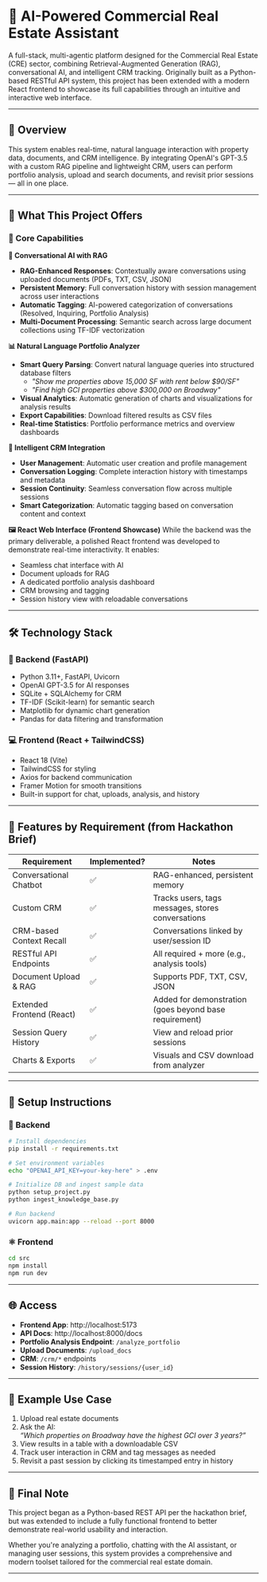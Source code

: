 # 🏢 AI-Powered Commercial Real Estate Assistant

A full-stack, multi-agentic platform designed for the Commercial Real Estate (CRE) sector, combining Retrieval-Augmented Generation (RAG), conversational AI, and intelligent CRM tracking. Originally built as a Python-based RESTful API system, this project has been extended with a modern React frontend to showcase its full capabilities through an intuitive and interactive web interface.

---



## 🚀 Overview

This system enables real-time, natural language interaction with property data, documents, and CRM intelligence. By integrating OpenAI's GPT-3.5 with a custom RAG pipeline and lightweight CRM, users can perform portfolio analysis, upload and search documents, and revisit prior sessions — all in one place.

---

## 🔑 What This Project Offers

### 🎯 Core Capabilities

**🤖 Conversational AI with RAG**
- **RAG-Enhanced Responses**: Contextually aware conversations using uploaded documents (PDFs, TXT, CSV, JSON)
- **Persistent Memory**: Full conversation history with session management across user interactions
- **Automatic Tagging**: AI-powered categorization of conversations (Resolved, Inquiring, Portfolio Analysis)
- **Multi-Document Processing**: Semantic search across large document collections using TF-IDF vectorization

**📊 Natural Language Portfolio Analyzer**
- **Smart Query Parsing**: Convert natural language queries into structured database filters
  - *"Show me properties above 15,000 SF with rent below $90/SF"*
  - *"Find high GCI properties above $300,000 on Broadway"*
- **Visual Analytics**: Automatic generation of charts and visualizations for analysis results
- **Export Capabilities**: Download filtered results as CSV files
- **Real-time Statistics**: Portfolio performance metrics and overview dashboards

**👥 Intelligent CRM Integration**
- **User Management**: Automatic user creation and profile management
- **Conversation Logging**: Complete interaction history with timestamps and metadata
- **Session Continuity**: Seamless conversation flow across multiple sessions
- **Smart Categorization**: Automatic tagging based on conversation content and context

**🖼️ React Web Interface (Frontend Showcase)**
While the backend was the primary deliverable, a polished React frontend was developed to demonstrate real-time interactivity. It enables:
- Seamless chat interface with AI
- Document uploads for RAG
- A dedicated portfolio analysis dashboard
- CRM browsing and tagging
- Session history view with reloadable conversations

---

## 🛠️ Technology Stack

### 🧠 Backend (FastAPI)
- Python 3.11+, FastAPI, Uvicorn
- OpenAI GPT-3.5 for AI responses
- SQLite + SQLAlchemy for CRM
- TF-IDF (Scikit-learn) for semantic search
- Matplotlib for dynamic chart generation
- Pandas for data filtering and transformation

### 💻 Frontend (React + TailwindCSS)
- React 18 (Vite)
- TailwindCSS for styling
- Axios for backend communication
- Framer Motion for smooth transitions
- Built-in support for chat, uploads, analysis, and history

---

## 🧪 Features by Requirement (from Hackathon Brief)

| Requirement | Implemented? | Notes |
|-------------|--------------|-------|
| Conversational Chatbot | ✅ | RAG-enhanced, persistent memory |
| Custom CRM | ✅ | Tracks users, tags messages, stores conversations |
| CRM-based Context Recall | ✅ | Conversations linked by user/session ID |
| RESTful API Endpoints | ✅ | All required + more (e.g., analysis tools) |
| Document Upload & RAG | ✅ | Supports PDF, TXT, CSV, JSON |
| Extended Frontend (React) | ✅ | Added for demonstration (goes beyond base requirement) |
| Session Query History | ✅ | View and reload prior sessions |
| Charts & Exports | ✅ | Visuals and CSV download from analyzer |

---

## 📎 Setup Instructions

### 🐍 Backend
```bash
# Install dependencies
pip install -r requirements.txt

# Set environment variables
echo "OPENAI_API_KEY=your-key-here" > .env

# Initialize DB and ingest sample data
python setup_project.py
python ingest_knowledge_base.py

# Run backend
uvicorn app.main:app --reload --port 8000
```

### ⚛️ Frontend
```bash
cd src
npm install
npm run dev
```

---

## 🌐 Access

- **Frontend App**: http://localhost:5173
- **API Docs**: http://localhost:8000/docs
- **Portfolio Analysis Endpoint**: `/analyze_portfolio`
- **Upload Documents**: `/upload_docs`
- **CRM**: `/crm/*` endpoints
- **Session History**: `/history/sessions/{user_id}`

---

## 📁 Example Use Case

1. Upload real estate documents
2. Ask the AI:  
   _“Which properties on Broadway have the highest GCI over 3 years?”_
3. View results in a table with a downloadable CSV
4. Track user interaction in CRM and tag messages as needed
5. Revisit a past session by clicking its timestamped entry in history

---

## 🧠 Final Note

This project began as a Python-based REST API per the hackathon brief, but was extended to include a fully functional frontend to better demonstrate real-world usability and interaction.

Whether you're analyzing a portfolio, chatting with the AI assistant, or managing user sessions, this system provides a comprehensive and modern toolset tailored for the commercial real estate domain.

---
